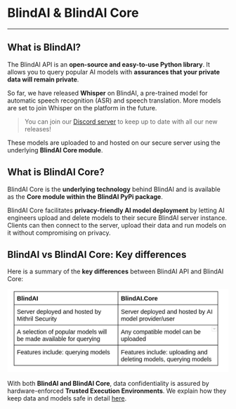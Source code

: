 # BlindAI & BlindAI Core
________________

## What is BlindAI?

The BlindAI API is an **open-source and easy-to-use Python library**. It allows you to query popular AI models with **assurances that your private data will remain private**. 

So far, we have released **Whisper** on BlindAI, a pre-trained model for automatic speech recognition (ASR) and speech translation. More models are set to join Whisper on the platform in the future. 

>You can join our [Discord server](https://discord.com/invite/TxEHagpWd4) to keep up to date with all our new releases!

These models are uploaded to and hosted on our secure server using the underlying **BlindAI Core module**. 

## What is BlindAI Core?

BlindAI Core is the **underlying technology** behind BlindAI and is available as the **Core module within the BlindAI PyPi package**. 

BlindAI Core facilitates **privacy-friendly AI model deployment** by letting AI engineers upload and delete models to their secure BlindAI server instance. Clients can then connect to the server, upload their data and run models on it without compromising on privacy.

## BlindAI vs BlindAI Core: Key differences

Here is a summary of the **key differences** between BlindAI API and BlindAI Core:

![BlindAI vs BlindAI Core table](../../assets/blindai_core_table.png)

With both **BlindAI and BlindAI Core**, data confidentiality is assured by hardware-enforced **Trusted Execution Environments**. We explain how they keep data and models safe in detail [here](https://github.com/mithril-security/blindai/blob/main/docs/docs/concepts/privacy.md).
